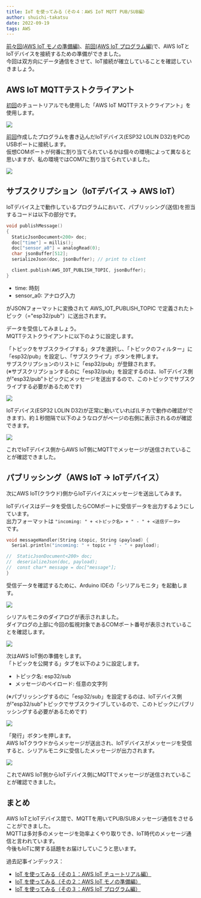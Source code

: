 ```yaml
---
title: IoT を使ってみる（その４：AWS IoT MQTT PUB/SUB編）
author: shuichi-takatsu
date: 2022-09-19
tags: AWS 
---
```


[前々回(AWS IoT モノの準備編)](/iot/internet-of-things-02/)、[前回(AWS IoT プログラム編)](/iot/internet-of-things-03/)で、AWS IoTとIoTデバイスを接続するための準備ができました。  
今回は双方向にデータ通信をさせて、IoT接続が確立していることを確認していきましょう。


## AWS IoT MQTTテストクライアント

[初回](/iot/internet-of-things-01/)のチュートリアルでも使用した「AWS IoT MQTTテストクライアント」を使用します。

![](https://gyazo.com/5252a4f67641bd7ec2b9cefe95d00e26.png)

[前回](/iot/internet-of-things-03/)作成したプログラムを書き込んだIoTデバイス(ESP32 LOLIN D32)をPCのUSBポートに接続します。  
仮想COMポートが何番に割り当てられているかは個々の環境によって異なると思いますが、私の環境ではCOM7に割り当てられていました。

![](https://gyazo.com/51017f37822bfd6131ed88b8de8825b9.png)

## サブスクリプション（IoTデバイス → AWS IoT）

IoTデバイス上で動作しているプログラムにおいて、パブリッシング(送信)を担当するコードは以下の部分です。  

```c
void publishMessage()
{
  StaticJsonDocument<200> doc;
  doc["time"] = millis();
  doc["sensor_a0"] = analogRead(0);
  char jsonBuffer[512];
  serializeJson(doc, jsonBuffer); // print to client

  client.publish(AWS_IOT_PUBLISH_TOPIC, jsonBuffer);
}
```
- time: 時刻
- sensor_a0: アナログ入力

がJSONフォーマットに変換されて AWS_IOT_PUBLISH_TOPIC で定義されたトピック（="esp32/pub"）に送出されます。

データを受信してみましょう。  
MQTTテストクライアントに以下のように設定します。  

「トピックをサブスクライブする」タブを選択し、「トピックのフィルター」に「esp32/pub」を設定し、「サブスクライブ」ボタンを押します。  
サブスクリプションのリストに「esp32/pub」が登録されます。  
(※サブスクリプションするのに「esp32/pub」を設定するのは、IoTデバイス側が”esp32/pub”トピックにメッセージを送出するので、このトピックでサブスクライブする必要があるためです)

![](https://gyazo.com/95caac5781721a27c24eb8301f2ead1b.png)

IoTデバイス(ESP32 LOLIN D32)が正常に動いていれば(Lチカで動作の確認ができます)、約１秒間隔で以下のようなログがページの右側に表示されるのが確認できます。  

![](https://gyazo.com/741c853a67fcea58f80f9cafcce8e9c7.png)

これでIoTデバイス側からAWS IoT側にMQTTでメッセージが送信されていることが確認できました。

## パブリッシング（AWS IoT → IoTデバイス）

次にAWS IoT(クラウド)側からIoTデバイスにメッセージを送出してみます。  

IoTデバイスはデータを受信したらCOMポートに受信データを出力するようにしています。  
出力フォーマットは
`"incoming: " + <トピック名> + " - " + <送信データ>`  
です。

```c
void messageHandler(String &topic, String &payload) {
  Serial.println("incoming: " + topic + " - " + payload);

//  StaticJsonDocument<200> doc;
//  deserializeJson(doc, payload);
//  const char* message = doc["message"];
}
```

受信データを確認するために、Arduino IDEの「シリアルモニタ」を起動します。  

![](https://gyazo.com/bbeaa5f6deef76fd7cb2a453837a0f20.png)

シリアルモニタのダイアログが表示されました。  
ダイアログの上部に今回の監視対象であるCOMポート番号が表示されていることを確認します。  

![](https://gyazo.com/ecc392d459553ffe87ade6ea30e3a608.png)

次はAWS IoT側の準備をします。  
「トピックを公開する」タブを以下のように設定します。  
- トピック名: esp32/sub
- メッセージのペイロード: 任意の文字列

(※パブリッシングするのに「esp32/sub」を設定するのは、IoTデバイス側が”esp32/sub”トピックでサブスクライブしているので、このトピックにパブリッシングする必要があるためです)

![](https://gyazo.com/a847b40d6b1f1904b339ceae7f5a7e1e.png)

「発行」ボタンを押します。  
AWS IoTクラウドからメッセージが送出され、IoTデバイスがメッセージを受信すると、シリアルモニタに受信したメッセージが出力されます。

![](https://gyazo.com/403687f1df35f1bf14f085cf20e346ca.png)

これでAWS IoT側からIoTデバイス側にMQTTでメッセージが送信されていることが確認できました。

## まとめ

AWS IoTとIoTデバイス間で、MQTTを用いてPUB/SUBメッセージ通信をさせることができました。  
MQTTは多対多のメッセージを効率よくやり取りでき、IoT時代のメッセージ通信と言われています。  
今後もIoTに関する話題をお届けしていこうと思います。

過去記事インデックス：  
- [IoT を使ってみる（その１：AWS IoT チュートリアル編）](/iot/internet-of-things-01/)
- [IoT を使ってみる（その２：AWS IoT モノの準備編）](/iot/internet-of-things-02/)
- [IoT を使ってみる（その３：AWS IoT プログラム編）](/iot/internet-of-things-03/)
